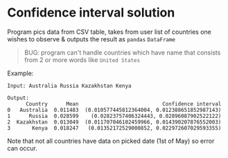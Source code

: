 # Confidence interval solution

Program pics data from CSV table, takes from user list of countries one wishes to observe & outputs the result as `pandas` `DataFrame`

> BUG: program can't handle countries which have name that consists from 2 or more words like `United States`

Example:

```
Input: Australia Russia Kazakhstan Kenya

Output:
      Country      Mean                           Confidence interval
0   Australia  0.011483  (0.010577445812364004, 0.012388651852987143)
1      Russia  0.028599    (0.02823757406324443, 0.02896087902522122)
2  Kazakhstan  0.013049  (0.011707046102459966, 0.014390207876552003)
3       Kenya  0.018247   (0.01352172529000852, 0.022972607029593355)
```

Note that not all countries have data on picked date (1st of May) so error can occur.
